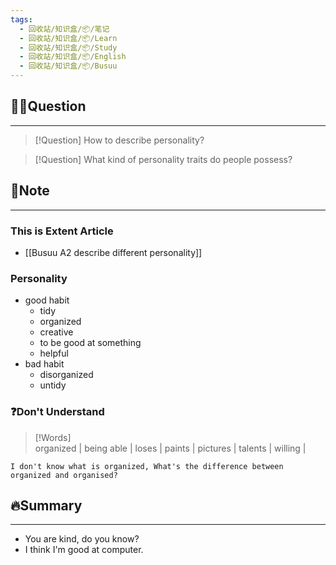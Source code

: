 ```yaml
---
tags:
  - 回收站/知识盒/📦/笔记
  - 回收站/知识盒/📦/Learn
  - 回收站/知识盒/📦/Study
  - 回收站/知识盒/📦/English
  - 回收站/知识盒/📦/Busuu
---
```


## 🙋‍♀️Question

---

> [!Question] How to describe personality?

> [!Question] What kind of personality traits do people possess?

## 📝Note

---

### This is Extent Article

- [[Busuu A2 describe different personality]]

### Personality

- good habit
	- tidy
	- organized
	- creative
	- to be good at something
	- helpful
- bad habit
	- disorganized
	- untidy

### ❓Don't Understand

> [!Words]  
> organized | being able | loses | paints | pictures | talents | willing |

	I don't know what is organized, What's the difference between organized and organised?

## 🔥Summary

---
- You are kind, do you know?
- I think I'm good at computer.
